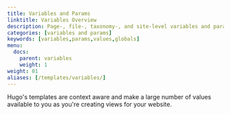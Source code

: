 ```yaml
---
title: Variables and Params
linktitle: Variables Overview
description: Page-, file-, taxonomy-, and site-level variables and parameters available in templates.
categories: [variables and params]
keywords: [variables,params,values,globals]
menu:
  docs:
    parent: variables
    weight: 1
weight: 01
aliases: [/templates/variables/]
---
```


Hugo's templates are context aware and make a large number of values available to you as you're creating views for your website.

[Go templates]: /templates/introduction/ "Understand context in Go templates by learning the language's fundamental templating functions."
